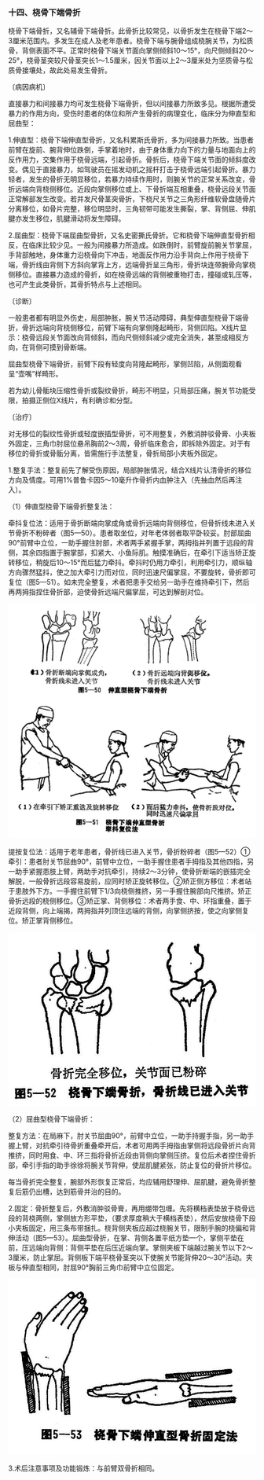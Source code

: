 ### 十四、桡骨下端骨折

桡骨下端骨折，又名辅骨下端骨折。此骨折比较常见，以骨折发生在桡骨下端2〜3厘米范围内。多发生在成人及老年患者。桡骨下端与腕骨组成桡腕关节，为松质骨，背侧表面不平。正常时桡骨下端关节面向掌侧倾斜10〜15°，向尺侧倾斜20〜25°，桡骨茎突较尺骨茎突长1〜1.5厘米，因关节面以上2〜3厘米处为坚质骨与松质骨接壤处，故此处易发生骨折。

〔病因病机〕

直接暴力和间接暴力均可发生桡骨下端骨折，但以间接暴力所致多见。根据所遭受暴力的作用方向，受伤时患者的体位和所产生骨折的病理变化，临床分为伸直型和屈曲型：

1.伸直型：桡骨下端伸直型骨折，又名科累斯氏骨折，多为间接暴力所致。当患者前臂在旋前、腕背伸位跌倒，手掌着地时，由于身体重力向下的力量与地面向上的反作用力，交集作用于桡骨远端，引起骨折。骨折后，桡骨下端关节面的倾斜度改变。偶见于直接暴力，如驾驶员在摇发动机之摇杆打击于桡骨远端引起骨折。暴力轻者，发生的骨折无明显移位，若暴力持续作用时，则腕关节的正常关系改变，骨折远端向背桡侧移位。近段向掌侧移位或上、下骨折端互相重叠，桡骨远段关节面正常解部发生改变。若并发尺骨茎突骨折，下桡尺关节之三角形纤维软骨盘随骨片分离移位，如骨片完整，移位明显时，三角韧带可能发生撕裂，掌、背侧屈、伸肌腱亦发生移位，肌腱滑动将发生障碍。

2.屈曲型：桡骨下端屈曲型骨折，又名史密撕氏骨折。它和桡骨下端伸直型骨折相反，在临床比较少见。一般为间接暴力所造成。如跌倒时，前臂旋前腕关节掌屈，手背部触地，身体重力沿桡骨向下冲击，地面反作用力沿手背向上作用于桡骨下端，骨折线由背侧下方斜向掌背上方，远端骨折呈三角形，骨折块连带腕骨向掌桡侧移位。直接暴力造成的骨折，如在桡骨远端的背侧被重物打击，撞碰或轧压等，也可产生此类骨折，其骨折特点与上述相同。

〔诊断〕

一般患者都有明显外伤史，局部肿胀，腕关节活动障碍，典型伸直型桡骨下端骨折，骨折远端向背桡侧移位，前臂下端有向掌侧隆起畸形，背侧凹陷。X线片显示：桡骨远段关节面改向背倾斜，而向尺侧倾斜减少或完全消失，甚至成相反方向，在背侧可摸到骨断端。

屈曲型桡骨下端骨折，前臂下段有轻度向背隆起畸形，掌侧凹陷，从侧面观看呈“壶嘴”样畸形。

若为幼儿骨骺块压缩性骨折或裂纹骨折，畸形不明显，只局部压痛，腕关节功能受限，拍摄正侧位X线片，有利确诊和分型。

〔治疗〕

对无移位的裂纹性骨折或轻度嵌插型骨折，可不用整复，外敷消肿驳骨膏、小夹板外固定，三角巾肘屈位悬吊胸前2〜3周，骨折临床愈合，即拆除外固定。对于有移位的骨折或骨骺分离，皆需施行手法整复，骨折局部小夹板外固定。

1.整复手法：整复前先了解受伤原因，局部肿胀情况，结合X线片认清骨折的移位方向及情度。可用1%普鲁卡因5〜10毫升作骨折内血肿注入（先抽血然后再注入）。

（1）伸直型桡骨下端骨折整复法：

牵抖复位法：适用于骨折断端向掌成角或骨折远端向背侧移位，但骨折线未进入关节骨折不粉碎者（图5—50）。患者取坐位，对年老体弱者取平卧较妥。肘部屈曲90°前臂中立位，一助手握住肘部，术者两手紧握手掌，两拇指并列置于远段的背侧，其余四指置于腕掌部，扣紧大、小鱼际肌。触摸准确后，在牵引下适当矫正旋转移位，稍旋后10〜15°而后猛力牵抖。牵抖时仍用力牵引，利用牵引力，顺纵轴方向骤然猛抖，使之加大牵引力而对位，同时迅速尺偏掌屈，不要旋转，骨折即可复位（图5—51）。如未完全整复，术者把患手交给另一助手在维持牵引下，然后再两拇指捏住骨折部，迫使骨折远端尺偏掌屈，可达到解剖对位。

<img src="img\5-50、5-51.jpg" style="zoom:70%;" />

提按复位法：适用于老年患者，骨折线已进入关节，骨折粉碎者（图5—52）①牵引：患者肘关节屈曲90°，前臂中立位，一助手握住患者手拇指及其他四指，另一助手紧握患肢上臂，两助手对抗牵引，持续2〜3分钟，使骨折断端的嵌插完全解脱，一般骨折远段容易旋前，应同时矫正旋转移位。②矫正侧方移位：术者站于患肢外下方。一手握住前臂下1/3向桡侧推挤，另一手握住腕部向尺推挤。矫正骨折远段的桡侧移位。③矫正掌、背侧移位：术者两手食、中、环指重叠，置于近段背侧，向上端揭，两拇指并列顶住远端的背侧，向掌侧挤按，使之向掌侧复位。矫正掌背侧移位。

<img src="img\5-52.jpg" style="zoom:70%;" />

（2）屈曲型桡骨下端骨折：

整复方法：在局麻下，肘关节屈曲90°，前臂中立位，一助手持握手指，另一助手握上臂，对抗牵引待骨折重叠牵开后，术者可用两手拇指由掌侧将远段骨折片向背推挤，同时用食、中、环三指将骨折近段由背侧向掌侧压挤。复位后术者捏住骨折部，牵引手指的助手徐徐将腕关节背伸，使屈肌腱紧张，防止复位的骨折片移位。

每当骨折完全整复，腕部外形恢复正常后，均应辅用舒理伸、屈肌腱，避免骨折整复后筋仍出槽，达到筋骨并治的目的。

2.固定：骨折整复后，外敷消肿驳骨膏，再用绷带包缠。先将横档表垫放于桡骨远段的背桡两侧，掌侧放方形平垫，（要求厚度稍大于横档表垫），然后安放桡骨下段小夹板固定，用三条布带捆扎。桡背侧夹板应超过桡腕关节，限制手腕的桡偏和背伸活动（图5—53）。屈曲型骨折，在掌、背侧各置平纸方垫一个，掌侧平垫在前，压远端向背侧：背侧平垫在后压近端向掌。掌侧夹板下端越过腕关节以下2〜3厘米，防止掌屈。背侧板下端平桡骨茎突以下使腕关节能背伸20〜30°活动。夹板与伸直型相同，肘屈90°胸前三角巾前臂中立位固定。

<img src="img\5-53.jpg" style="zoom:70%;" />

3.术后注意事项及功能锻炼：与前臂双骨折相同。
